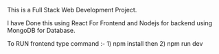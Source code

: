 This is a Full Stack Web Development Project.

I have Done this using React For Frontend and Nodejs for backend using MongoDB for Database.

To RUN frontend type command :- 1) npm install then 2) npm run dev

